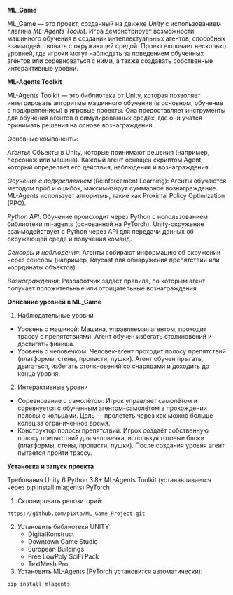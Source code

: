 **ML_Game**

ML_Game — это проект, созданный на движке _Unity_ с использованием плагина _ML-Agents Toolkit_. Игра демонстрирует возможности машинного обучения в создании интеллектуальных агентов, способных взаимодействовать с окружающей средой. Проект включает несколько уровней, где игроки могут наблюдать за поведением обученных агентов или соревноваться с ними, а также создавать собственные интерактивные уровни.

**ML-Agents Toolkit**

ML-Agents Toolkit — это библиотека от Unity, которая позволяет интегрировать алгоритмы машинного обучения (в основном, обучение с подкреплением) в игровые проекты. Она предоставляет инструменты для обучения агентов в симулированных средах, где они учатся принимать решения на основе вознаграждений.

Основные компоненты:

_Агенты_: Объекты в Unity, которые принимают решения (например, персонаж или машина). Каждый агент оснащён скриптом Agent, который определяет его действия, наблюдения и вознаграждения.

_Обучение с подкреплением_ (Reinforcement Learning): Агенты обучаются методом проб и ошибок, максимизируя суммарное вознаграждение. ML-Agents использует алгоритмы, такие как Proximal Policy Optimization (PPO).

_Python API_: Обучение происходит через Python с использованием библиотеки ml-agents (основанной на PyTorch). Unity-окружение взаимодействует с Python через API для передачи данных об окружающей среде и получения команд.

_Сенсоры и наблюдения_: Агенты собирают информацию об окружении через сенсоры (например, Raycast для обнаружения препятствий или координаты объектов).

_Вознаграждения_: Разработчик задаёт правила, по которым агент получает положительные или отрицательные вознаграждения.

**Описание уровней в ML_Game**

1. Наблюдательные уровни
- Уровень с машиной:
    Машина, управляемая агентом, проходит трассу с препятствиями. Агент обучен избегать столкновений и достигать финиша.
- Уровень с человечком:
    Человек-агент проходит полосу препятствий (платформы, стены, пропасти, пушки). Агент обучен прыгать, двигаться, избегать столкновений со снарядами и доходить до конца уровня. 

2. Интерактивные уровни
- Соревнование с самолётом:
    Игрок управляет самолётом и соревнуется с обученным агентом-самолётом в прохождении полосы с кольцами. Цель — пролететь через как можно больше колец за ограниченное время.
- Конструктор полосы препятствий:
    Игрок создаёт собственную полосу препятствий для человечка, используя готовые блоки (платформы, стены, пропасти, пушки). После создания уровня агент пытается пройти трассу.

**Установка и запуск проекта**

Требования
Unity 6
Python 3.8+
ML-Agents Toolkit (устанавливается через pip install mlagents)
PyTorch

1. Склонировать репозиторий:
```
https://github.com/p1xta/ML_Game_Project.git
```
2. Установить библиотеки UNITY:
    - DigitalKonstruct
    - Downtown Game Studio
    - European Buildings
    - Free LowPoly SciFi Pack
    - TextMesh Pro
3. Установить ML-Agents (PyTorch установится автоматически):
```
pip install mlagents
```